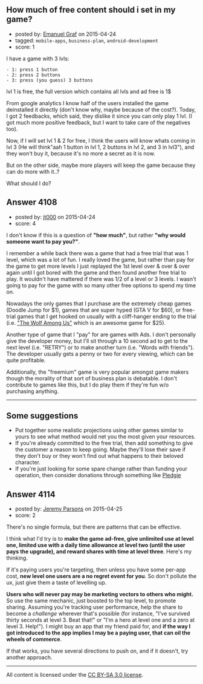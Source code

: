 ## How much of free content should i set in my game?

- posted by: [Emanuel Graf](https://stackexchange.com/users/5310240/emanuel-graf) on 2015-04-24
- tagged: `mobile-apps`, `business-plan`, `android-development`
- score: 1

I have a game with 3 lvls: 

    - 1: press 1 button
    - 2: press 2 buttons
    - 3: press (you guess) 3 buttons
lvl 1 is free, the full version which contains all lvls and ad free is 1$

From google analytics I know half of the users installed the game deinstalled it directly (don't know why, maybe because of the cost?). Today, I got 2 feedbacks, which said, they dislike it since you can only play 1 lvl. (I got much more positive feedback, but I want to take care of the negatives too).

Now, if I will set lvl 1 & 2 for free, I think the users will know whats coming in lvl 3 (He will think"aah 1 button in lvl 1, 2 buttons in lvl 2, and 3 in lvl3"), and they won't buy it, because it's no more a secret as it is now. 

But on the other side, maybe more players will keep the game because they can do more with it..?

What should I do?


## Answer 4108

- posted by: [jt000](https://stackexchange.com/users/4550640/jt000) on 2015-04-24
- score: 4

I don't know if this is a question of **"how much"**, but rather **"why would someone want to pay you?"**. 

I remember a while back there was a game that had a free trial that was 1 level, which was a lot of fun. I really loved the game, but rather than pay for the game to get more levels I just replayed the 1st level over & over & over again until I got bored with the game and then found another free trial to play. It wouldn't have mattered if there was 1/2 of a level or 3 levels. I wasn't going to pay for the game with so many other free options to spend my time on.

Nowadays the only games that I purchase are the extremely cheap games (Doodle Jump for $1), games that are super hyped (GTA V for $60), or free-trial games that I get hooked on usually with a cliff-hanger ending to the trial (i.e. ["The Wolf Among Us"](https://www.telltalegames.com/thewolfamongus/) which is an awesome game for $25).

Another type of game that I "pay" for are games with Ads. I don't personally give the developer money, but I'll sit through a 10 second ad to get to the next level (i.e. "RETRY") or to make another turn (i.e. "Words with friends"). The developer usually gets a penny or two for every viewing, which can be quite profitable.

Additionally, the "freemium" game is very popular amongst game makers though the morality of that sort of business plan is debatable. I don't contribute to games like this, but I do play them if they're fun w/o purchasing anything.


----------


Some suggestions
-------------------

 - Put together some realistic projections using other games similar to yours to see what method would net you the most given your resources.
 - If you're already committed to the free trial, then add something to give the customer a reason to keep going. Maybe they'll lose their save if they don't buy or they won't find out what happens to their beloved character.
 - If you're just looking for some spare change rather than funding your operation, then consider donations through something like [Pledgie](https://pledgie.com/)


## Answer 4114

- posted by: [Jeremy Parsons](https://stackexchange.com/users/497810/jeremy-parsons) on 2015-04-25
- score: 2

There's no single formula, but there are patterns that can be effective.

I think what I'd try is to **make the game ad-free, give unlimited use at level one, limited use with a daily time allowance at level two (until the user pays the upgrade), and reward shares with time at level three**. Here's my thinking.

If it's paying users you're targeting, then unless you have some per-app cost, **new level one users are a no regret event for you**. So don't pollute the ux, just give them a taste of levelling up.

**Users who will never pay may be marketing vectors to others who might.** So use the same mechanic, just boosted to the top level, to promote sharing. Assuming you're tracking user performance, help the share to become a *challenge* wherever that's possible (for instance, "I've survived thirty seconds at level 3. Beat that!" or "I'm a hero at level one and a zero at level 3. Help!"). I might buy an app that my friend paid for, and **if the way I got introduced to the app implies I may be a paying user, that can oil the wheels of commerce**.

If that works, you have several directions to push on, and if it doesn't, try another approach.



---

All content is licensed under the [CC BY-SA 3.0 license](https://creativecommons.org/licenses/by-sa/3.0/).
